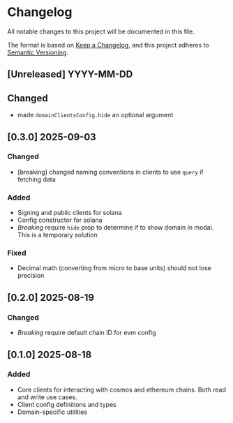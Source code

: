 # Changelog

All notable changes to this project will be documented in this file.

The format is based on [Keep a Changelog](https://keepachangelog.com/en/1.1.0/),
and this project adheres to [Semantic Versioning](https://semver.org/spec/v2.0.0.html).

## [Unreleased] YYYY-MM-DD

## Changed

- made `domainClientsConfig.hide` an optional argument

## [0.3.0] 2025-09-03

### Changed

- [breaking] changed naming conventions in clients to use `query` if fetching data

### Added

- Signing and public clients for solana
- Config constructor for solana
- _Breaking_ require `hide` prop to determine if to show domain in modal. This is a temporary solution

### Fixed

- Decimal math (converting from micro to base units) should not lose precision

## [0.2.0] 2025-08-19

### Changed

- _Breaking_ require default chain ID for evm config

## [0.1.0] 2025-08-18

### Added

- Core clients for interacting with cosmos and ethereum chains. Both read and write use cases.
- Client config definitions and types
- Domain-specific utilities
